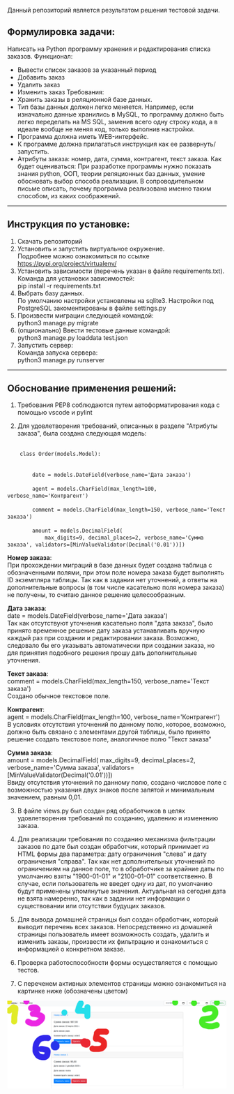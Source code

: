 Данный репозиторий является результатом решения тестовой задачи.

## Формулировка задачи:
Написать на Python программу хранения и редактирования списка заказов.
Функционал:
- Вывести список заказов за указанный период
- Добавить заказ
- Удалить заказ
- Изменить заказ
Требования:
- Хранить заказы в реляционной базе данных.
- Тип базы данных должен легко меняется. Например, если изначально данные
хранились в MySQL, то программу должно быть легко переделать на MS SQL,
заменив всего одну строку кода, а в идеале вообще не меняя код, только выполнив
настройки.
- Программа должна иметь WEB-интерфейс.
- К программе должна прилагаться инструкция как ее развернуть/запустить.
- Атрибуты заказа: номер, дата, сумма, контрагент, текст заказа.
Как будет оцениваться:
При разработке программы нужно показать знания python, ООП, теории
реляционных баз данных, умение обосновать выбор способа реализации. В
сопроводительном письме описать, почему программа реализована именно таким
способом, из каких соображений.
-----------------------------------

## Инструкция по установке:
1. Скачать репозиторий
2. Установить и запустить виртуальное окружение.  
    Подробнее можно ознакомиться по ссылке https://pypi.org/project/virtualenv/
3. Установить зависимости (перечень указан в файле requirements.txt).  
    Команда для установки зависимостей:  
    pip install -r requirements.txt
4. Выбрать базу данных.  
    По умолчанию настройки установлены на sqlite3. Настройки под PostgreSQL закоментированы в файле settings.py
5. Произвести миграции следующей командой:  
     python3 manage.py migrate
6. (опционально) Ввести тестовые данные командой:  
    python3 manage.py loaddata test.json
7. Запустить сервер:  
    Команда запуска сервера:  
    python3 manage.py runserver
-----------------------------------

## Обоснование применения решений:

1. Требования PEP8 соблюдаются путем автоформатирования кода с помощью vscode и pylint


2. Для удовлетворения требований, описанных в разделе "Атрибуты заказа", была создана следующая модель:
```

    class Order(models.Model):


        date = models.DateField(verbose_name='Дата заказа')

        agent = models.CharField(max_length=100, verbose_name='Контрагент')

        comment = models.CharField(max_length=150, verbose_name='Текст заказа')

        amount = models.DecimalField(
            max_digits=9, decimal_places=2, verbose_name='Сумма заказа', validators=[MinValueValidator(Decimal('0.01'))])
```
**Номер заказа**:  
При прохождении миграций в базе данных будет создана таблица с обозначенными полями, при этом поле номера заказа будет выполнять ID экземпляра таблицы. Так как в задании нет уточнений, а ответы на дополнительные вопросы (в том числе касательно поля номера заказа) не получены, то считаю данное решение целесообразным.

**Дата заказа**:   
date = models.DateField(verbose_name='Дата заказа')   
Так как отсутствуют уточнения касательно поля "дата заказа", было принято временное решение дату заказа устанавливать вручную каждый раз при создании и редактировании заказа. Возможно, следовало бы его указывать автоматически при создании заказа, но для принятия подобного решения прошу дать дополнительные уточнения.

**Текст заказа**:  
comment = models.CharField(max_length=150, verbose_name='Текст заказа')  
Создано обычное текстовое поле.

**Контрагент**:  
agent = models.CharField(max_length=100, verbose_name='Контрагент')  
В условиях отсутствия уточнений по данному полю, которое, возможно, должно быть связано с элементами другой таблицы, было принято решение создать текстовое поле, аналогичное полю "Текст заказа"

**Сумма заказа**:  
amount = models.DecimalField(
            max_digits=9, decimal_places=2, verbose_name='Сумма заказа', validators=[MinValueValidator(Decimal('0.01'))])  
Ввиду отсутствия уточнений по данному полю, создано числовое поле с возможностью указания двух знаков после запятой и минимальным значением, равным 0,01.


3. В файле views.py был создан ряд обработчиков в целях удовлетворения требований по созданию, удалению и изменению заказа.

4. Для реализации требования по созданию механизма фильтрации заказов по дате был создан обработчик, который принимает из HTML формы два параметра: дату ограничения "слева" и дату ограничения "справа". Так как нет дополнительных уточнений по ограничениям на данное поле, то в обработчике за крайние даты по умолчанию взяты "1900-01-01" и "2100-01-01" соответственно. В случае, если пользователь не введет одну из дат, по умолчанию будут применены упомянутые значения. Актуальная на сегодня дата не взята намеренно, так как в задании нет информации о существовании или отсутствии будущих заказов.

5. Для вывода домашней страницы был создан обработчик, который выводит перечень всех заказов. Непосредственно из домашней страницы пользователь имеет возможность создать, удалить и изменить заказы, произвести их фильтрацию и ознакомиться с информацией о конкретном заказе.

6. Проверка работоспособности формы осуществляется с помощью тестов.

7. С переченем активных элементов страницы можно ознакомиться на картинке ниже (обозначены цветом)


![Image of Yaktocat](https://github.com/SportsterSquadRus/ecom/blob/master/1.png)
